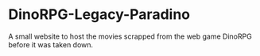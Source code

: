# DinoRPG-Legacy-Paradino
A small website to host the movies scrapped from the web game DinoRPG before it was taken down.
